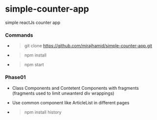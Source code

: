 # simple-counter-app
simple reactJs counter app

### Commands
- > git clone https://github.com/mirajhamid/simple-counter-app.git
- > npm install
- > npm start

### Phase01

- Class Components and Contetent Components with fragments (fragments used to limit unwanterd div wrappings)

- Use common component like ArticleList in different pages

- > npm install history